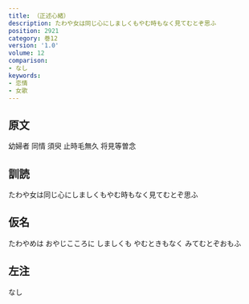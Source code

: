 ```yaml
---
title: （正述心緒）
description: たわや女は同じ心にしましくもやむ時もなく見てむとぞ思ふ
position: 2921
category: 巻12
version: '1.0'
volume: 12
comparison:
- なし
keywords:
- 恋情
- 女歌
---
```


## 原文

幼婦者 同情 須臾 止時毛無久 将見等曽念

## 訓読

たわや女は同じ心にしましくもやむ時もなく見てむとぞ思ふ

## 仮名

たわやめは おやじこころに しましくも やむときもなく みてむとぞおもふ

## 左注

なし
